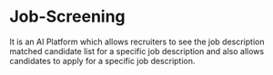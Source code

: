 # Job-Screening
It is an AI Platform which allows recruiters to see the job description matched candidate list for a specific job description and also allows candidates to apply for a specific job description.

